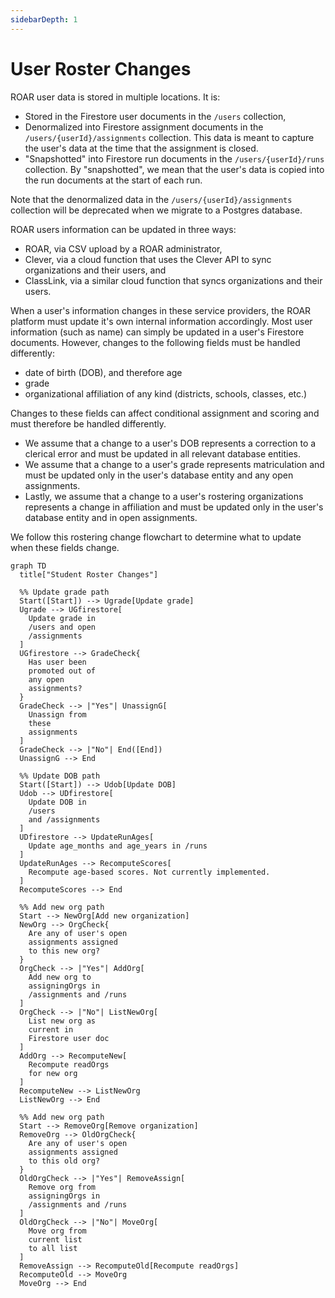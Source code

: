 ```yaml
---
sidebarDepth: 1
---
```


# User Roster Changes

ROAR user data is stored in multiple locations. It is:

- Stored in the Firestore user documents in the `/users` collection,
- Denormalized into Firestore assignment documents in the `/users/{userId}/assignments` collection. This data is meant to capture the user's data at the time that the assignment is closed.
- "Snapshotted" into Firestore run documents in the `/users/{userId}/runs` collection. By "snapshotted", we mean that the user's data is copied into the run documents at the start of each run.

Note that the denormalized data in the `/users/{userId}/assignments` collection will be deprecated when we migrate to a Postgres database.

ROAR users information can be updated in three ways:

- ROAR, via CSV upload by a ROAR administrator,
- Clever, via a cloud function that uses the Clever API to sync organizations and their users, and
- ClassLink, via a similar cloud function that syncs organizations and their users.

When a user's information changes in these service providers, the ROAR platform must update it's own internal information accordingly. Most user information (such as name) can simply be updated in a user's Firestore documents. However, changes to the following fields must be handled differently:

- date of birth (DOB), and therefore age
- grade
- organizational affiliation of any kind (districts, schools, classes, etc.)

Changes to these fields can affect conditional assignment and scoring and must therefore be handled differently.

- We assume that a change to a user's DOB represents a correction to a clerical error and must be updated in all relevant database entities.
- We assume that a change to a user's grade represents matriculation and must be updated only in the user's database entity and any open assignments.
- Lastly, we assume that a change to a user's rostering organizations represents a change in affiliation and must be updated only in the user's database entity and in open assignments.

We follow this rostering change flowchart to determine what to update when these fields change.

```mermaid
graph TD
  title["Student Roster Changes"]

  %% Update grade path
  Start([Start]) --> Ugrade[Update grade]
  Ugrade --> UGfirestore[
    Update grade in
    /users and open
    /assignments
  ]
  UGfirestore --> GradeCheck{
    Has user been
    promoted out of
    any open
    assignments?
  }
  GradeCheck --> |"Yes"| UnassignG[
    Unassign from
    these
    assignments
  ]
  GradeCheck --> |"No"| End([End])
  UnassignG --> End
  
  %% Update DOB path
  Start([Start]) --> Udob[Update DOB]
  Udob --> UDfirestore[
    Update DOB in
    /users
    and /assignments
  ]
  UDfirestore --> UpdateRunAges[
    Update age_months and age_years in /runs
  ]
  UpdateRunAges --> RecomputeScores[
    Recompute age-based scores. Not currently implemented.
  ]
  RecomputeScores --> End

  %% Add new org path
  Start --> NewOrg[Add new organization]
  NewOrg --> OrgCheck{
    Are any of user's open
    assignments assigned
    to this new org?
  }
  OrgCheck --> |"Yes"| AddOrg[
    Add new org to
    assigningOrgs in
    /assignments and /runs
  ]
  OrgCheck --> |"No"| ListNewOrg[
    List new org as
    current in
    Firestore user doc
  ]
  AddOrg --> RecomputeNew[
    Recompute readOrgs
    for new org
  ]
  RecomputeNew --> ListNewOrg
  ListNewOrg --> End
  
  %% Add new org path
  Start --> RemoveOrg[Remove organization]
  RemoveOrg --> OldOrgCheck{
    Are any of user's open
    assignments assigned
    to this old org?
  }
  OldOrgCheck --> |"Yes"| RemoveAssign[
    Remove org from
    assigningOrgs in
    /assignments and /runs
  ]
  OldOrgCheck --> |"No"| MoveOrg[
    Move org from
    current list
    to all list
  ]
  RemoveAssign --> RecomputeOld[Recompute readOrgs]
  RecomputeOld --> MoveOrg
  MoveOrg --> End
```
